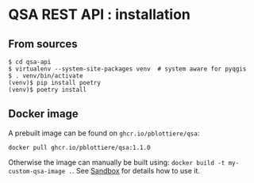 # QSA REST API : installation

## From sources

```` shell
$ cd qsa-api
$ virtualenv --system-site-packages venv  # system aware for pyqgis
$ . venv/bin/activate
(venv)$ pip install poetry
(venv)$ poetry install
````

## Docker image

A prebuilt image can be found on `ghcr.io/pblottiere/qsa`:

```` shell
docker pull ghcr.io/pblottiere/qsa:1.1.0
````

Otherwise the image can manually be built using:
`docker build -t my-custom-qsa-image .`. See [Sandbox](../sandbox/index.html)
for details how to use it.
